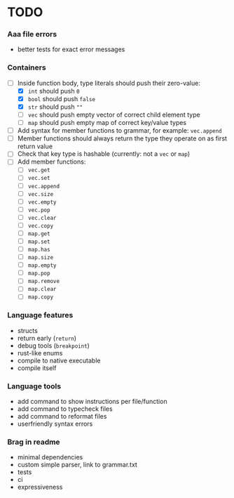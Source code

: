# TODO

### Aaa file errors
- better tests for exact error messages

### Containers
- [ ] Inside function body, type literals should push their zero-value:
    - [x] `int` should push `0`
    - [x] `bool` should push `false`
    - [x] `str` should push `""`
    - [ ] `vec` should push empty vector of correct child element type
    - [ ] `map` should push empty map of correct key/value types
- [ ] Add syntax for member functions to grammar, for example: `vec.append`
- [ ] Member functions should always return the type they operate on as first return value
- [ ] Check that key type is hashable (currently: not a `vec` or `map`)
- [ ] Add member functions:
    - [ ] `vec.get`
    - [ ] `vec.set`
    - [ ] `vec.append`
    - [ ] `vec.size`
    - [ ] `vec.empty`
    - [ ] `vec.pop`
    - [ ] `vec.clear`
    - [ ] `vec.copy`
    - [ ] `map.get`
    - [ ] `map.set`
    - [ ] `map.has`
    - [ ] `map.size`
    - [ ] `map.empty`
    - [ ] `map.pop`
    - [ ] `map.remove`
    - [ ] `map.clear`
    - [ ] `map.copy`

### Language features
- structs
- return early (`return`)
- debug tools (`breakpoint`)
- rust-like enums
- compile to native executable
- compile itself

### Language tools
- add command to show instructions per file/function
- add command to typecheck files
- add command to reformat files
- userfriendly syntax errors

### Brag in readme
- minimal dependencies
- custom simple parser, link to grammar.txt
- tests
- ci
- expressiveness
